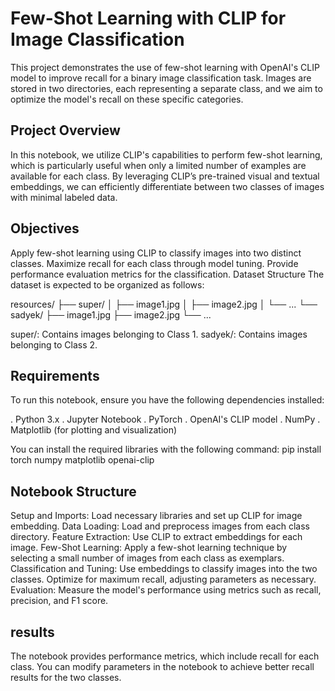 # Few-Shot Learning with CLIP for Image Classification
This project demonstrates the use of few-shot learning with OpenAI's CLIP model to improve recall for a binary image classification task. Images are stored in two directories, each representing a separate class, and we aim to optimize the model's recall on these specific categories.

## Project Overview
In this notebook, we utilize CLIP's capabilities to perform few-shot learning, which is particularly useful when only a limited number of examples are available for each class. By leveraging CLIP’s pre-trained visual and textual embeddings, we can efficiently differentiate between two classes of images with minimal labeled data.

## Objectives
Apply few-shot learning using CLIP to classify images into two distinct classes.
Maximize recall for each class through model tuning.
Provide performance evaluation metrics for the classification.
Dataset Structure
The dataset is expected to be organized as follows:

resources/
├── super/
│   ├── image1.jpg
│   ├── image2.jpg
│   └── ...
└── sadyek/
    ├── image1.jpg
    ├── image2.jpg
    └── ...

  super/: Contains images belonging to Class 1.
  sadyek/: Contains images belonging to Class 2.

## Requirements
To run this notebook, ensure you have the following dependencies installed:

. Python 3.x
. Jupyter Notebook
. PyTorch
. OpenAI's CLIP model
. NumPy
. Matplotlib (for plotting and visualization)

You can install the required libraries with the following command:
pip install torch numpy matplotlib openai-clip

## Notebook Structure
Setup and Imports: Load necessary libraries and set up CLIP for image embedding.
Data Loading: Load and preprocess images from each class directory.
Feature Extraction: Use CLIP to extract embeddings for each image.
Few-Shot Learning: Apply a few-shot learning technique by selecting a small number of images from each class as exemplars.
Classification and Tuning:
Use embeddings to classify images into the two classes.
Optimize for maximum recall, adjusting parameters as necessary.
Evaluation: Measure the model's performance using metrics such as recall, precision, and F1 score.

## results
The notebook provides performance metrics, which include recall for each class. You can modify parameters in the notebook to achieve better recall results for the two classes.
